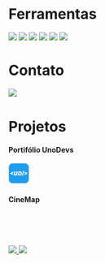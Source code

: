 <div style="display: inline_block;">
  
  # Ferramentas
  <img heigth="30" width="40" src="https://cdn.jsdelivr.net/gh/devicons/devicon@latest/icons/css3/css3-original.svg" />
  <img heigth="30" width="40" src="https://cdn.jsdelivr.net/gh/devicons/devicon@latest/icons/javascript/javascript-original.svg" />
  <img heigth="30" width="40" src="https://cdn.jsdelivr.net/gh/devicons/devicon@latest/icons/html5/html5-original.svg" />
  <img heigth="30" width="40" src="https://cdn.jsdelivr.net/gh/devicons/devicon@latest/icons/sass/sass-original.svg" />
  <img heigth="30" width="40" src="https://cdn.jsdelivr.net/gh/devicons/devicon@latest/icons/npm/npm-original-wordmark.svg" />
  <img heigth="30" width="40" src="https://cdn.jsdelivr.net/gh/devicons/devicon@latest/icons/nodejs/nodejs-original-wordmark.svg" />
</div>

<div>
  
  # Contato
  <a href="mailto:projetosunodevs@gmail.com"><img heigth="80" width="80" src="https://img.shields.io/badge/Gmail-D14836?style=for-the-badge&logo=gmail&logoColor=white" target="_blank"></a>
  <br>
</div>

<div style="display: inline_block;">

  # Projetos
  #### Portifólio UnoDevs
  <a href="https://unodevs.github.io/src/app/"><img heigth="40" width="40" src="./img/logo-64x64.png" /></a>  
  #### CineMap
  <a href="https://unodevs.github.io/CineMap.github.io/"><img heigth="40" width="40" src="" /></a>
  
</div>

##

<div>
  <br>
  <a href="https://github.com/UnoDevs">
  <img height="180em" src="https://github-readme-stats.vercel.app/api/top-langs/?username=UnoDevs&layout=compact&langs_count=7&theme=dracula"/>
  <img height="180em" src="https://github-readme-stats.vercel.app/api?username=UnoDevs&show_icons=true&theme=dracula&include_all_commits=true&count_private=true"/>
</div>

##
